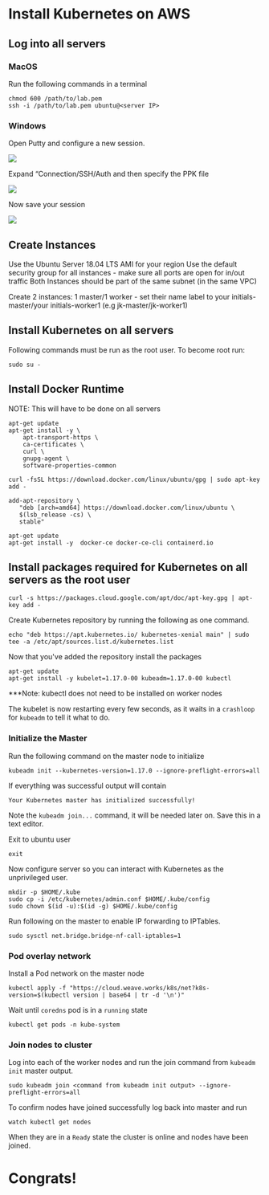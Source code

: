# Install Kubernetes on AWS
## Log into all servers 
### MacOS 
Run the following commands in a terminal 
```
chmod 600 /path/to/lab.pem
ssh -i /path/to/lab.pem ubuntu@<server IP>
```

### Windows 
Open Putty and configure a new session. 
  
![](index/C4EC1E64-175D-4C84-8C49-D938337FA35A%208.png)


Expand “Connection/SSH/Auth and then specify the PPK file 

![](index/6FFB137C-1AD8-48A1-97E6-F5F6DA4BC55B%208.png)

 Now save your session 

![](index/FD3BA694-FD69-4C86-8EAF-4D5FC813EABA%208.png)

## Create Instances
Use the Ubuntu Server 18.04 LTS AMI for your region
Use the default security group for all instances - make sure all ports are open for in/out traffic
Both Instances should be part of the same subnet (in the same VPC)

Create 2 instances: 1 master/1 worker - set their name label to your initials-master/your initials-worker1 (e.g jk-master/jk-worker1)

## Install Kubernetes on all servers

Following commands must be run as the root user. To become root run: 
```
sudo su - 
```
## Install Docker Runtime 
NOTE: This will have to be done on all servers
```
apt-get update
apt-get install -y \
    apt-transport-https \
    ca-certificates \
    curl \
    gnupg-agent \
    software-properties-common

curl -fsSL https://download.docker.com/linux/ubuntu/gpg | sudo apt-key add -
```
```
add-apt-repository \
   "deb [arch=amd64] https://download.docker.com/linux/ubuntu \
   $(lsb_release -cs) \
   stable"
```
```
apt-get update
apt-get install -y  docker-ce docker-ce-cli containerd.io
```

## Install packages required for Kubernetes on all servers as the root user
```
curl -s https://packages.cloud.google.com/apt/doc/apt-key.gpg | apt-key add -
```

Create Kubernetes repository by running the following as one command.
```
echo "deb https://apt.kubernetes.io/ kubernetes-xenial main" | sudo tee -a /etc/apt/sources.list.d/kubernetes.list
```

Now that you've added the repository install the packages
```
apt-get update
apt-get install -y kubelet=1.17.0-00 kubeadm=1.17.0-00 kubectl
```
***Note: kubectl does not need to be installed on worker nodes

The kubelet is now restarting every few seconds, as it waits in a `crashloop` for `kubeadm` to tell it what to do.

### Initialize the Master 
Run the following command on the master node to initialize 
```
kubeadm init --kubernetes-version=1.17.0 --ignore-preflight-errors=all
```

If everything was successful output will contain 
````
Your Kubernetes master has initialized successfully!
````

Note the `kubeadm join...` command, it will be needed later on. Save this in a text editor.

Exit to ubuntu user 
```
exit
```

Now configure server so you can interact with Kubernetes as the unprivileged user. 
```
mkdir -p $HOME/.kube
sudo cp -i /etc/kubernetes/admin.conf $HOME/.kube/config
sudo chown $(id -u):$(id -g) $HOME/.kube/config
```

Run following on the master to enable IP forwarding to IPTables.
```
sudo sysctl net.bridge.bridge-nf-call-iptables=1
```

### Pod overlay network
Install a Pod network on the master node
```
kubectl apply -f "https://cloud.weave.works/k8s/net?k8s-version=$(kubectl version | base64 | tr -d '\n')"
```

Wait until `coredns` pod is in a `running` state
```
kubectl get pods -n kube-system
```

### Join nodes to cluster 
Log into each of the worker nodes and run the join command from `kubeadm init` master output. 
```
sudo kubeadm join <command from kubeadm init output> --ignore-preflight-errors=all
```

To confirm nodes have joined successfully log back into master and run 
```
watch kubectl get nodes 
````

When they are in a `Ready` state the cluster is online and nodes have been joined. 

# Congrats! 
